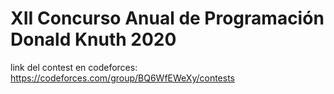 # XII Concurso Anual de Programación Donald Knuth 2020
link del contest en codeforces: https://codeforces.com/group/BQ6WfEWeXy/contests
